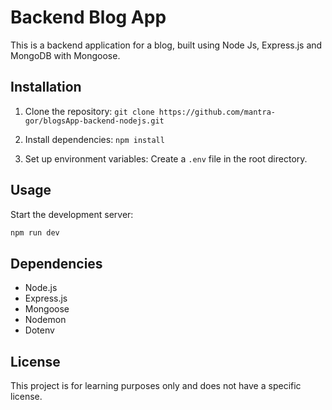
# Backend Blog App

This is a backend application for a blog, built using Node Js, Express.js and MongoDB with Mongoose.

## Installation

1. Clone the repository: `git clone https://github.com/mantra-gor/blogsApp-backend-nodejs.git`

2. Install dependencies: `npm install`

3. Set up environment variables: Create a `.env` file in the root directory.

## Usage

Start the development server:

```bash
npm run dev
```

## Dependencies

- Node.js
- Express.js
- Mongoose
- Nodemon
- Dotenv

## License

This project is for learning purposes only and does not have a specific license.

